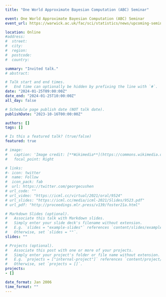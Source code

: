 ```yaml
---
title: "One World Approximate Bayesian Computation (ABC) Seminar"

event: One World Approximate Bayesian Computation (ABC) Seminar
event_url: https://warwick.ac.uk/fac/sci/statistics/news/upcoming-seminars/abcworldseminar/

location: Online
#address:
#  street:
#  city:
#  region:
#  postcode:
#  country:

summary: "Invited talk."
# abstract:

# Talk start and end times.
#   End time can optionally be hidden by prefixing the line with `#`.
date: "2024-01-25T09:00:00Z"
date_end: "2024-01-25T10:00:00Z"
all_day: false

# Schedule page publish date (NOT talk date).
publishDate: "2023-10-16T00:00:00Z"

authors: []
tags: []

# Is this a featured talk? (true/false)
featured: true

# image:
#   caption: 'Image credit: [**Wikimedia**](https://commons.wikimedia.org/wiki/File:Artificial_Intelligence_%26_AI_%26_Machine_Learning_-_30212411048.jpg)'
#   focal_point: Right

# links:
#- icon: twitter
#  name: Follow
#  icon_pack: fab
#  url: https://twitter.com/georgecushen
# url_code: ""
# url_video: "https://icml.cc/virtual/2021/oral/9524"
# url_slides: "https://icml.cc/media/icml-2021/Slides/9523.pdf"
# url_pdf: "http://proceedings.mlr.press/v139/foster21a.html"

# Markdown Slides (optional).
#   Associate this talk with Markdown slides.
#   Simply enter your slide deck's filename without extension.
#   E.g. `slides = "example-slides"` references `content/slides/example-slides.md`.
#   Otherwise, set `slides = ""`.
slides: ""

# Projects (optional).
#   Associate this post with one or more of your projects.
#   Simply enter your project's folder or file name without extension.
#   E.g. `projects = ["internal-project"]` references `content/project/deep-learning/index.md`.
#   Otherwise, set `projects = []`.
projects:
- []

date_format: Jan 2006
time_format: ""
---
```


<!-- My submission 'Automated Adaptive Design in Real Time' has been selected as a finalist in the Mathematics category. I'll be presenting some of my research in the Houses of Commons during British Science Week. -->

<!-- using the code  **LQG20211214-OLO-Debate-GS-RG**. If you'd like to attend in person, please [DM me](https://twitter.com/desirivanova) for details on how to register. -->